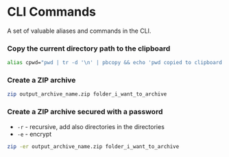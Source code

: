 # CLI Commands

A set of valuable aliases and commands in the CLI.

### Copy the current directory path to the clipboard

```bash
alias cpwd="pwd | tr -d '\n' | pbcopy && echo 'pwd copied to clipboard'"
```

### Create a ZIP archive

```bash
zip output_archive_name.zip folder_i_want_to_archive
```

### Create a ZIP archive secured with a password

- `-r` - recursive, add also directories in the directories
- `-e` - encrypt

```bash
zip -er output_archive_name.zip folder_i_want_to_archive
```
